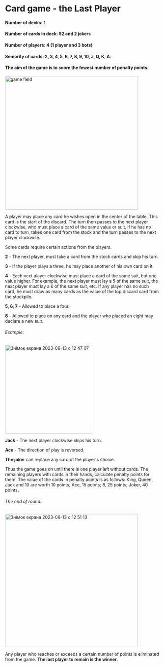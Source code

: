 <h1>Card game - the Last Player</h1>
<h4> Number of decks: 1 </h4>
<h4> Number of cards in deck: 52 and 2 jokers </h4>
<h4> Number of players: 4 (1 player and 3 bots) </h4> 
<h4> Seniority of cards: 2, 3, 4, 5, 6, 7, 8, 9, 10, J, Q, K, A. </h4> 
<h4> The aim of the game is to score the fewest number of penalty points. </h4> 
<img width="433" alt="game field" src="https://github.com/d-grytsyna/theLastPlayer/assets/129409885/c0ec7662-a843-4f0e-a9c5-ee52bf871238">

A player may place any card he wishes open in the center of the table. 
This card is the start of the discard. The turn then passes to the next player clockwise, 
who must place a card of the same value or suit, if he has no card to turn, takes one card from the stock and the turn passes to the next player clockwise.

Some cards require certain actions from the players.

**2** - The next player, must take a card from the stock cards and skip his turn.

**3** - If the player plays a three, he may place another of his own card on it.

**4** - Each next player clockwise must place a card of the same suit, but one value higher. For example, the next player must lay a 5 of the same suit, the next player must lay a 6 of the same suit, etc. If any player has no such card, he must draw as many cards as the value of the top discard card from the stockpile.

**5, 6, 7** - Allowed to place a four.

**8** - Allowed to place on any card and the player who placed an eight may declare a new suit.
<h6> Example: </h6>
<img width="287" alt="Знімок екрана 2023-06-13 о 12 47 07" src="https://github.com/d-grytsyna/theLastPlayer/assets/129409885/53ec9524-9608-4579-ab1c-be08214dd564">

**Jack** - The next player clockwise skips his turn.

**Ace** - The direction of play is reversed.

**The joker** can replace any card of the player's choice.

Thus the game goes on until there is one player left without cards. The remaining players with cards in their hands, calculate penalty points for them. The value of the cards in penalty points is as follows: King, Queen, Jack and 10 are worth 10 points; Ace, 15 points; 8, 25 points; Joker, 40 points. 
<h6> The end of round: </h6>
<img width="432,5" alt="Знімок екрана 2023-06-13 о 12 51 13" src="https://github.com/d-grytsyna/theLastPlayer/assets/129409885/545887e8-b766-47a4-a409-417cc89732bf">

Any player who reaches or exceeds a certain number of points is eliminated from the game. **The last player to remain is the winner.**
